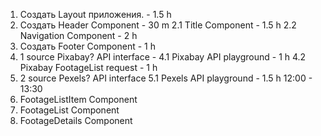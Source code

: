 1. Создать Layout приложения. - 1.5 h
2. Создать Header Component - 30 m
2.1 Title Component - 1.5 h
2.2 Navigation Component - 2 h
3. Создать Footer Component - 1 h
4. 1 source Pixabay? API interface - 
4.1 Pixabay API playground - 1 h
4.2 Pixabay FootageList request - 1 h
5. 2 source Pexels? API interface
5.1 Pexels API playground - 1.5 h 12:00 - 13:30 
6. FootageListItem Component
7. FootageList Component
8. FootageDetails Component